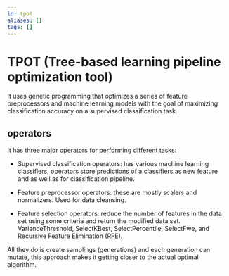 ```yaml
---
id: tpot
aliases: []
tags: []
---
```


# TPOT (Tree-based learning pipeline optimization tool)

It uses genetic programming that optimizes a series of feature preprocessors 
and machine learning models with the goal of maximizing classification accuracy
on a supervised classification task.

## operators
It has three major operators for performing different tasks:

- Supervised classification operators: has various machine learning classifiers,
operators store predictions of a classifiers as new feature and as well as for 
classification pipeline.

- Feature preprocessor operators: these are mostly scalers and normalizers. Used for data cleansing.

- Feature selection operators: reduce the number of features in the data set 
using some criteria and return the modified data set. VarianceThreshold, 
SelectKBest, SelectPercentile, SelectFwe, and Recursive Feature Elimination (RFE).

All they do is create samplings (generations) and each generation can mutate,
this approach makes it getting closer to the actual optimal algorithm.
